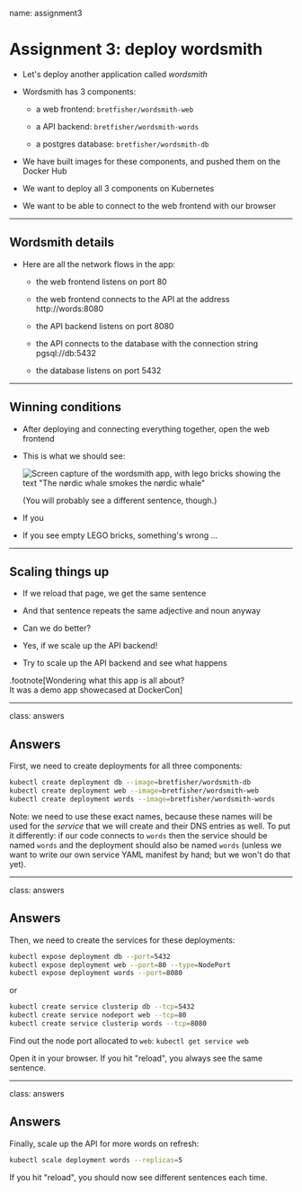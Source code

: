 name: assignment3

# Assignment 3: deploy wordsmith

- Let's deploy another application called *wordsmith*

- Wordsmith has 3 components:

  - a web frontend: `bretfisher/wordsmith-web`

  - a API backend: `bretfisher/wordsmith-words`

  - a postgres database: `bretfisher/wordsmith-db`

- We have built images for these components, and pushed them on the Docker Hub

- We want to deploy all 3 components on Kubernetes

- We want to be able to connect to the web frontend with our browser

---

## Wordsmith details

- Here are all the network flows in the app:

  - the web frontend listens on port 80

  - the web frontend connects to the API at the address http://words:8080

  - the API backend listens on port 8080

  - the API connects to the database with the connection string pgsql://db:5432

  - the database listens on port 5432

---

## Winning conditions

- After deploying and connecting everything together, open the web frontend

- This is what we should see:

  ![Screen capture of the wordsmith app, with lego bricks showing the text "The nørdic whale smokes the nørdic whale"](images/wordsmith.png)

  (You will probably see a different sentence, though.)

- If you 

- If you see empty LEGO bricks, something's wrong ...

---

## Scaling things up

- If we reload that page, we get the same sentence

- And that sentence repeats the same adjective and noun anyway

- Can we do better?

- Yes, if we scale up the API backend!

- Try to scale up the API backend and see what happens

.footnote[Wondering what this app is all about?
<br/>
It was a demo app showecased at DockerCon]

---

class: answers

## Answers

First, we need to create deployments for all three components:
```bash
kubectl create deployment db --image=bretfisher/wordsmith-db
kubectl create deployment web --image=bretfisher/wordsmith-web
kubectl create deployment words --image=bretfisher/wordsmith-words
```

Note: we need to use these exact names, because these names will be used for the *service* that we will create and their DNS entries as well. To put it differently: if our code connects to `words` then the service should be named `words` and the deployment should also be named `words` (unless we want to write our own service YAML manifest by hand; but we won't do that yet).

---

class: answers

## Answers

Then, we need to create the services for these deployments:
```bash
kubectl expose deployment db --port=5432
kubectl expose deployment web --port=80 --type=NodePort
kubectl expose deployment words --port=8080
```
or
```bash
kubectl create service clusterip db --tcp=5432
kubectl create service nodeport web --tcp=80
kubectl create service clusterip words --tcp=8080
```

Find out the node port allocated to `web`: `kubectl get service web`

Open it in your browser. If you hit "reload", you always see the same sentence.

---

class: answers

## Answers

Finally, scale up the API for more words on refresh:
```bash
kubectl scale deployment words --replicas=5
```

If you hit "reload", you should now see different sentences each time.
